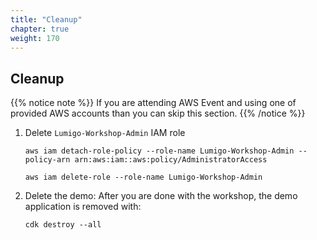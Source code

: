 ```yaml
---
title: "Cleanup"
chapter: true
weight: 170
---
```


## Cleanup
{{% notice note %}}
If you are attending AWS Event and using one of provided AWS accounts than you can skip this section.
{{% /notice %}}

1. Delete `Lumigo-Workshop-Admin` IAM role

     ```
     aws iam detach-role-policy --role-name Lumigo-Workshop-Admin --policy-arn arn:aws:iam::aws:policy/AdministratorAccess

     aws iam delete-role --role-name Lumigo-Workshop-Admin
     ```

1. Delete the demo: After you are done with the workshop, the demo application is removed with:

     ```
     cdk destroy --all
     ```
